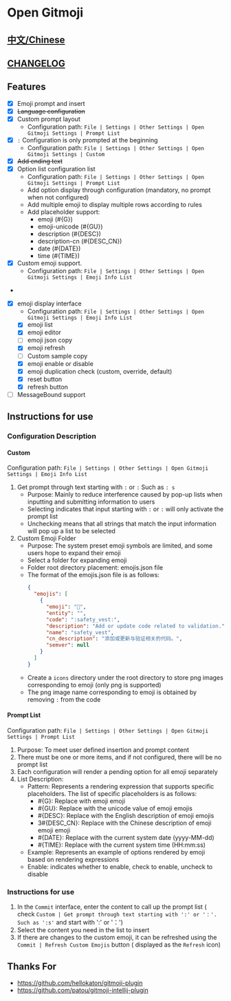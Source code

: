 # Open Gitmoji

## [中文/Chinese](../README.md)

## [CHANGELOG](CHANGELOG.md)

## Features

- [X] Emoji prompt and insert
- [x] ~~Language configuration~~
- [x] Custom prompt layout
    - Configuration path: `File | Settings | Other Settings | Open Gitmoji Settings | Prompt List`
- [x] `:` Configuration is only prompted at the beginning
    - Configuration path: `File | Settings | Other Settings | Open Gitmoji Settings | Custom`
- [x] ~~Add ending text~~
- [X] Option list configuration list
    - Configuration path: `File | Settings | Other Settings | Open Gitmoji Settings | Prompt List`
    - Add option display through configuration (mandatory, no prompt when not configured)
    - Add multiple emoji to display multiple rows according to rules
    - Add placeholder support:
        - emoji (#{G})
        - emoji-unicode (#{GU})
        - description (#{DESC})
        - description-cn (#{DESC_CN})
        - date (#{DATE})
        - time (#{TIME})
- [X] Custom emoji support.
    - Configuration path: `File | Settings | Other Settings | Open Gitmoji Settings | Emoji Info List`
-
- [X] emoji display interface
    - Configuration path: `File | Settings | Other Settings | Open Gitmoji Settings | Emoji Info List`
    - [X] emoji list
    - [X] emoji editor
    - [ ] emoji json copy
    - [X] emoji refresh
    - [ ] Custom sample copy
    - [X] emoji enable or disable
    - [X] emoji duplication check (custom, override, default)
    - [X] reset button
    - [X] refresh button
- [ ] MessageBound support

## Instructions for use

### Configuration Description

#### Custom

Configuration path: `File | Settings | Other Settings | Open Gitmoji Settings | Emoji Info List`

1. Get prompt through text starting with `:` or `:` Such as `: s`
    - Purpose: Mainly to reduce interference caused by pop-up lists when inputting and submitting information to users
    - Selecting indicates that input starting with `:` or `:` will only activate the prompt list
    - Unchecking means that all strings that match the input information will pop up a list to be selected
2. Custom Emoji Folder
    - Purpose: The system preset emoji symbols are limited, and some users hope to expand their emoji
    - Select a folder for expanding emoji
    - Folder root directory placement: emojis.json file
    - The format of the emojis.json file is as follows:
        ```json
        {
          "emojis": [
            {
              "emoji": "🦺",
              "entity": "",
              "code": ":safety_vest:",
              "description": "Add or update code related to validation.",
              "name": "safety_vest",
              "cn_description": "添加或更新与验证相关的代码。",
              "semver": null
            }
          ]
        }
        ```
    - Create a `icons` directory under the root directory to store png images corresponding to emoji (only png is
      supported)
    - The png image name corresponding to emoji is obtained by removing `:` from the code

#### Prompt List

Configuration path: `File | Settings | Other Settings | Open Gitmoji Settings | Prompt List`

1. Purpose: To meet user defined insertion and prompt content
2. There must be one or more items, and if not configured, there will be no prompt list
3. Each configuration will render a pending option for all emoji separately
4. List Description:
    - Pattern: Represents a rendering expression that supports specific placeholders. The list of specific placeholders
      is as follows:
        - #{G}: Replace with emoji emoji
        - #{GU}: Replace with the unicode value of emoji emojis
        - #{DESC}: Replace with the English description of emoji emojis
        - 3#{DESC_CN}: Replace with the Chinese description of emoji emoji emoji
        - #{DATE}: Replace with the current system date (yyyy-MM-dd)
        - #{TIME}: Replace with the current system time (HH:mm:ss)
    - Example: Represents an example of options rendered by emoji based on rendering expressions
    - Enable: indicates whether to enable, check to enable, uncheck to disable

### Instructions for use

1. In the `Commit` interface, enter the content to call up the prompt list (
   check `Custom | Get prompt through text starting with ':' or '：'. Such as ':s'` and start with ':' or '：')
2. Select the content you need in the list to insert
3. If there are changes to the custom emoji, it can be refreshed using the `Commit | Refresh Custom Emojis` button (
   displayed as the `Refresh` icon)

## Thanks For

- https://github.com/hellokaton/gitmoji-plugin
- https://github.com/patou/gitmoji-intellij-plugin